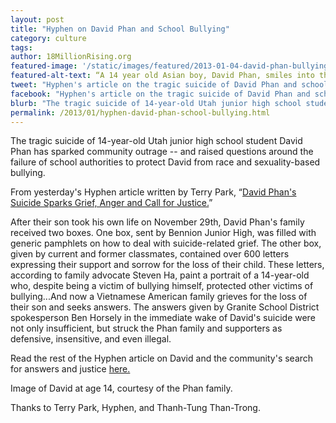 ```yaml
---
layout: post
title: "Hyphen on David Phan and School Bullying"
category: culture
tags:
author: 18MillionRising.org
featured-image: '/static/images/featured/2013-01-04-david-phan-bullying.jpg'
featured-alt-text: “A 14 year old Asian boy, David Phan, smiles into the camera. He has braces and wears a grey cap. He is outdoors with trees in the background.”
tweet: "Hyphen's article on the tragic suicide of David Phan and school bullying #18MR"
facebook: "Hyphen's article on the tragic suicide of David Phan and school bullying #18MR"
blurb: "The tragic suicide of 14-year-old Utah junior high school student David Phan has sparked community outrage -- and raised questions around the failure of school authorities to protect David from race and sexuality-based bullying."
permalink: /2013/01/hyphen-david-phan-school-bullying.html
---
```

	
The tragic suicide of 14-year-old Utah junior high school student David Phan has sparked community outrage -- and raised questions around the failure of school authorities to protect David from race and sexuality-based bullying.

From yesterday's Hyphen article written by Terry Park, “<a href="http://www.hyphenmagazine.com/blog/archive/2013/01/david-phans-suicide-sparks-grief-anger-and-call-justice">David Phan's Suicide Sparks Grief, Anger and Call for Justice.</a>”

After their son took his own life on November 29th, David Phan's family received two boxes. One box, sent by Bennion Junior High, was filled with generic pamphlets on how to deal with suicide-related grief. The other box, given by current and former classmates, contained over 600 letters expressing their support and sorrow for the loss of their child. These letters, according to family advocate Steven Ha, paint a portrait of a 14-year-old who, despite being a victim of bullying himself, protected other victims of bullying...And now a Vietnamese American family grieves for the loss of their son and seeks answers. The answers given by Granite School District spokesperson Ben Horsely in the immediate wake of David's suicide were not only insufficient, but struck the Phan family and supporters as defensive, insensitive, and even illegal.

Read the rest of the Hyphen article on David and the community's search for answers and justice <a href="http://www.hyphenmagazine.com/blog/archive/2013/01/david-phans-suicide-sparks-grief-anger-and-call-justice">here.</a>

Image of David at age 14, courtesy of the Phan family.

Thanks to Terry Park, Hyphen, and Thanh-Tung Than-Trong.